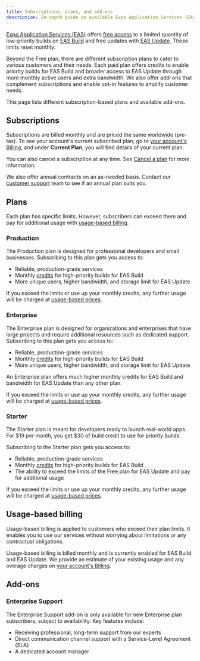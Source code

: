 ```yaml
---
title: Subscriptions, plans, and add-ons
description: In-depth guide on available Expo Application Services (EAS) plans and how they work, usage-based pricing and add-ons.
---
```


[Expo Application Services (EAS)](/eas/) offers [free access](https://expo.dev/eas/fair-use#commercial-usage) to a limited quantity of low-priority builds on [EAS Build](/build/introduction/) and free updates with [EAS Update](/eas-update/introduction/). These limits reset monthly.

Beyond the Free plan, there are different subscription plans to cater to various customers and their needs. Each paid plan offers credits to enable priority builds for EAS Build and broader access to EAS Update through more monthly active users and extra bandwidth. We also offer add-ons that complement subscriptions and enable opt-in features to amplify customer needs.

This page lists different subscription-based plans and available add-ons.

## Subscriptions

Subscriptions are billed monthly and are priced the same worldwide (pre-tax). To see your account's current subscribed plan, go to [your account's Billing](https://expo.dev/settings/billing), and under **Current Plan**, you will find details of your current plan.

You can also cancel a subscription at any time. See [Cancel a plan](/billing/manage/#cancel-a-plan) for more information.

We also offer annual contracts on an as-needed basis. Contact our [customer support](https://expo.dev/contact) team to see if an annual plan suits you.

## Plans

Each plan has specific limits. However, subscribers can exceed them and pay for additional usage with [usage-based billing](/billing/usage-based-pricing/).

### Production

The Production plan is designed for professional developers and small businesses. Subscribing to this plan gets you access to:

- Reliable, production-grade services
- Monthly [credits](/billing/usage-based-pricing/) for high-priority builds for EAS Build
- More unique users, higher bandwidth, and storage limit for EAS Update

If you exceed the limits or use up your monthly credits, any further usage will be charged at [usage-based prices](/billing/usage-based-pricing/).

### Enterprise

The Enterprise plan is designed for organizations and enterprises that have large projects and require additional resources such as dedicated support. Subscribing to this plan gets you access to:

- Reliable, production-grade services
- Monthly [credits](/billing/usage-based-pricing/) for high-priority builds for EAS Build
- More unique users, higher bandwidth, and storage limit for EAS Update

An Enterprise plan offers much higher monthly credits for EAS Build and bandwidth for EAS Update than any other plan.

If you exceed the limits or use up your monthly credits, any further usage will be charged at [usage-based prices](/billing/usage-based-pricing/).

### Starter

The Starter plan is meant for developers ready to launch real-world apps. For $19 per month, you get $30 of build credit to use for priority builds.

Subscribing to the Starter plan gets you access to:

- Reliable, production-grade services
- Monthly [credits](/billing/usage-based-pricing/) for high-priority builds for EAS Build
- The ability to exceed the limits of the Free plan for EAS Update and pay for additional usage

If you exceed the limits or use up your monthly credits, any further usage will be charged at [usage-based prices](/billing/usage-based-pricing/).

## Usage-based billing

Usage-based billing is applied to customers who exceed their plan limits. It enables you to use our services without worrying about limitations or any contractual obligations.

Usage-based billing is billed monthly and is currently enabled for EAS Build and EAS Update. We provide an estimate of your existing usage and any overage charges on [your account's Billing](https://expo.dev/settings/billing).

## Add-ons

### Enterprise Support

The Enterprise Support add-on is only available for new Enterprise plan subscribers, subject to availability. Key features include:

- Receiving professional, long-term support from our experts
- Direct communication channel support with a Service-Level Agreement (SLA)
- A dedicated account manager